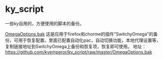 # ky_script
一些ky自用的，方便使用的脚本的备份。

  [OmegaOptions.bak](https://github.com/kyemperor/ky_script/blob/master/OmegaOptions.bak，"*-*")
  这是应用于firefox和chorme的插件"SwitchyOmega"的备份，可用于恢复配置。里面已配置自动化pac，自动切换功能，本地代理设置等，复制链接地址到SwitchyOmega上备份和恢复项，恢复即可使用。 地址：https://github.com/kyemperor/ky_script/raw/master/OmegaOptions.bak
